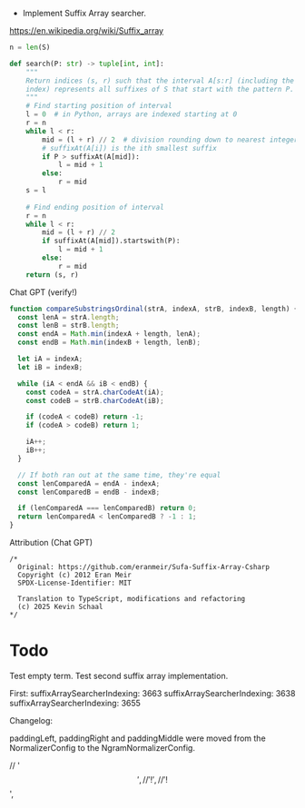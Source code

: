 - Implement Suffix Array searcher.

https://en.wikipedia.org/wiki/Suffix_array

```python
n = len(S)

def search(P: str) -> tuple[int, int]:
    """
    Return indices (s, r) such that the interval A[s:r] (including the end
    index) represents all suffixes of S that start with the pattern P.
    """
    # Find starting position of interval
    l = 0  # in Python, arrays are indexed starting at 0
    r = n
    while l < r:
        mid = (l + r) // 2  # division rounding down to nearest integer
        # suffixAt(A[i]) is the ith smallest suffix
        if P > suffixAt(A[mid]):
            l = mid + 1
        else:
            r = mid
    s = l
    
    # Find ending position of interval
    r = n
    while l < r:
        mid = (l + r) // 2
        if suffixAt(A[mid]).startswith(P):
            l = mid + 1
        else:
            r = mid
    return (s, r)
```

Chat GPT (verify!)

```js
function compareSubstringsOrdinal(strA, indexA, strB, indexB, length) {
  const lenA = strA.length;
  const lenB = strB.length;
  const endA = Math.min(indexA + length, lenA);
  const endB = Math.min(indexB + length, lenB);

  let iA = indexA;
  let iB = indexB;

  while (iA < endA && iB < endB) {
    const codeA = strA.charCodeAt(iA);
    const codeB = strB.charCodeAt(iB);

    if (codeA < codeB) return -1;
    if (codeA > codeB) return 1;

    iA++;
    iB++;
  }

  // If both ran out at the same time, they're equal
  const lenComparedA = endA - indexA;
  const lenComparedB = endB - indexB;

  if (lenComparedA === lenComparedB) return 0;
  return lenComparedA < lenComparedB ? -1 : 1;
}
```

Attribution (Chat GPT)

```text
/*
  Original: https://github.com/eranmeir/Sufa-Suffix-Array-Csharp
  Copyright (c) 2012 Eran Meir
  SPDX-License-Identifier: MIT

  Translation to TypeScript, modifications and refactoring
  (c) 2025 Kevin Schaal
*/
```

Todo
====

Test empty term.
Test second suffix array implementation.

First:
suffixArraySearcherIndexing: 3663
suffixArraySearcherIndexing: 3638
suffixArraySearcherIndexing: 3655


Changelog:

paddingLeft, paddingRight and paddingMiddle were moved from the NormalizerConfig to the
NgramNormalizerConfig.

// '$$',
//   '!',
//   '!$$',
